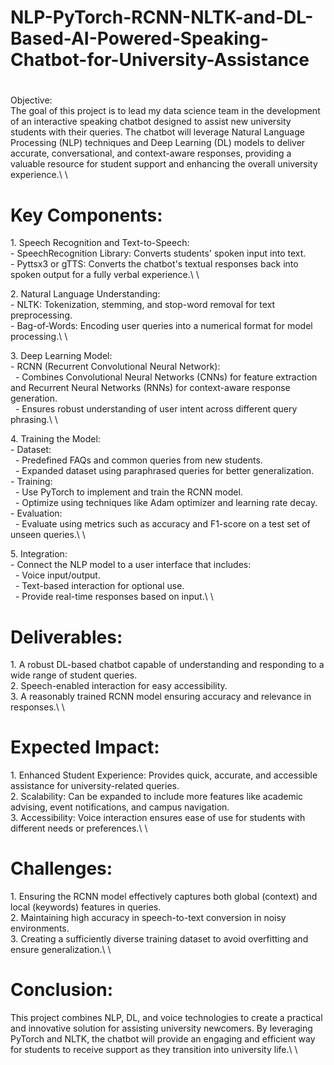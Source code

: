 # NLP-PyTorch-RCNN-NLTK-and-DL-Based-AI-Powered-Speaking-Chatbot-for-University-Assistance
#
Objective:\
The goal of this project is to lead my data science team in the development of an interactive speaking chatbot designed to assist new university students with their queries. The chatbot will leverage Natural Language Processing (NLP) techniques and Deep Learning (DL) models to deliver accurate, conversational, and context-aware responses, providing a valuable resource for student support and enhancing the overall university experience.\ <!--[if !supportLineBreakNewLine]-->\ <!--[endif]-->


# Key Components:

1\. Speech Recognition and Text-to-Speech:\
\- SpeechRecognition Library: Converts students' spoken input into text.\
\- Pyttsx3 or gTTS: Converts the chatbot's textual responses back into spoken output for a fully verbal experience.\ <!--[if !supportLineBreakNewLine]-->\ <!--[endif]-->

2\. Natural Language Understanding:\
\- NLTK: Tokenization, stemming, and stop-word removal for text preprocessing.\
\- Bag-of-Words: Encoding user queries into a numerical format for model processing.\ <!--[if !supportLineBreakNewLine]-->\ <!--[endif]-->

3\. Deep Learning Model:\
\- RCNN (Recurrent Convolutional Neural Network):\
  - Combines Convolutional Neural Networks (CNNs) for feature extraction and Recurrent Neural Networks (RNNs) for context-aware response generation.\
  - Ensures robust understanding of user intent across different query phrasing.\ <!--[if !supportLineBreakNewLine]-->\ <!--[endif]-->

4\. Training the Model:\
\- Dataset:\
  - Predefined FAQs and common queries from new students.\
  - Expanded dataset using paraphrased queries for better generalization.\
\- Training:\
  - Use PyTorch to implement and train the RCNN model.\
  - Optimize using techniques like Adam optimizer and learning rate decay.\
\- Evaluation:\
  - Evaluate using metrics such as accuracy and F1-score on a test set of unseen queries.\ <!--[if !supportLineBreakNewLine]-->\ <!--[endif]-->

5\. Integration:\
\- Connect the NLP model to a user interface that includes:\
  - Voice input/output.\
  - Text-based interaction for optional use.\
  - Provide real-time responses based on input.\ <!--[if !supportLineBreakNewLine]-->\ <!--[endif]-->


# Deliverables:

1\. A robust DL-based chatbot capable of understanding and responding to a wide range of student queries.\
2\. Speech-enabled interaction for easy accessibility.\
3\. A reasonably trained RCNN model ensuring accuracy and relevance in responses.\ <!--[if !supportLineBreakNewLine]-->\ <!--[endif]-->


# Expected Impact:

1\. Enhanced Student Experience: Provides quick, accurate, and accessible assistance for university-related queries.\
2\. Scalability: Can be expanded to include more features like academic advising, event notifications, and campus navigation.\
3\. Accessibility: Voice interaction ensures ease of use for students with different needs or preferences.\ <!--[if !supportLineBreakNewLine]-->\ <!--[endif]-->


# Challenges:

1\. Ensuring the RCNN model effectively captures both global (context) and local (keywords) features in queries.\
2\. Maintaining high accuracy in speech-to-text conversion in noisy environments.\
3\. Creating a sufficiently diverse training dataset to avoid overfitting and ensure generalization.\ <!--[if !supportLineBreakNewLine]-->\ <!--[endif]-->


# Conclusion:

This project combines NLP, DL, and voice technologies to create a practical and innovative solution for assisting university newcomers. By leveraging PyTorch and NLTK, the chatbot will provide an engaging and efficient way for students to receive support as they transition into university life.\ <!--[if !supportLineBreakNewLine]-->\ <!--[endif]-->


